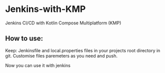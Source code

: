 # Jenkins-with-KMP
Jenkins CI/CD with Kotlin Compose Multiplatform (KMP)

## How to use:
Keep:
Jenkinsfile and
local.properties
files in your projects root directory in git.
Customise files paremeters as you need and push.

Now you can use it with jenkins

